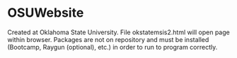 # OSUWebsite
Created at Oklahoma State University. File okstatemsis2.html will open page within browser. Packages are not on repository and must be installed (Bootcamp, Raygun (optional), etc.) in order to run to program correctly. 

